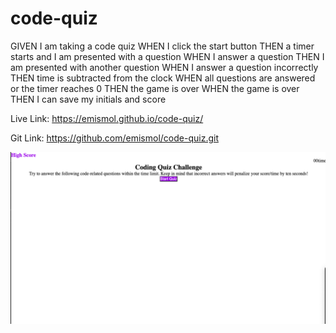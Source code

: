 # code-quiz
GIVEN I am taking a code quiz
WHEN I click the start button
THEN a timer starts and I am presented with a question
WHEN I answer a question
THEN I am presented with another question
WHEN I answer a question incorrectly
THEN time is subtracted from the clock
WHEN all questions are answered or the timer reaches 0
THEN the game is over
WHEN the game is over
THEN I can save my initials and score

Live Link: https://emismol.github.io/code-quiz/

Git Link: https://github.com/emismol/code-quiz.git

![code quiz](./assets/screenshot.png)